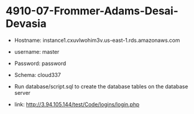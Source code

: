 # 4910-07-Frommer-Adams-Desai-Devasia

- Hostname: instance1.cxuvlwohim3v.us-east-1.rds.amazonaws.com

- username: master 

- Password: password 

- Schema: cloud337 




- Run database/script.sql to create the database tables on the database server

- link: http://3.94.105.144/test/Code/logins/login.php 
